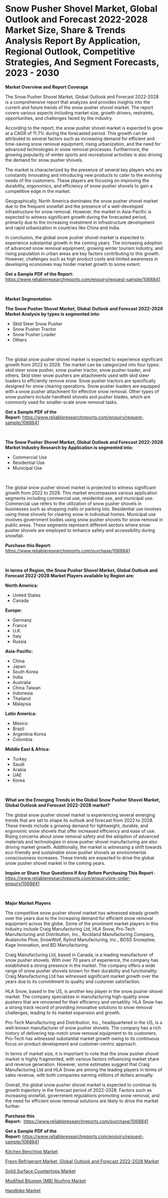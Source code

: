 <p><h1>Snow Pusher Shovel Market, Global Outlook and Forecast 2022-2028 Market Size, Share & Trends Analysis Report By Application, Regional Outlook, Competitive Strategies, And Segment Forecasts, 2023 - 2030</h1></p><p><strong>Market Overview and Report Coverage</strong></p>
<p><p>The Snow Pusher Shovel Market, Global Outlook and Forecast 2022-2028 is a comprehensive report that analyzes and provides insights into the current and future trends of the snow pusher shovel market. The report covers various aspects including market size, growth drivers, restraints, opportunities, and challenges faced by the industry.</p><p>According to the report, the snow pusher shovel market is expected to grow at a CAGR of 11.7% during the forecasted period. This growth can be attributed to several factors such as increasing demand for efficient and time-saving snow removal equipment, rising urbanization, and the need for advanced technologies in snow removal processes. Furthermore, the growing popularity of winter sports and recreational activities is also driving the demand for snow pusher shovels.</p><p>The market is characterized by the presence of several key players who are constantly innovating and introducing new products to cater to the evolving needs of the customers. These players are focusing on improving the durability, ergonomics, and efficiency of snow pusher shovels to gain a competitive edge in the market.</p><p>Geographically, North America dominates the snow pusher shovel market due to the frequent snowfall and the presence of a well-developed infrastructure for snow removal. However, the market in Asia-Pacific is expected to witness significant growth during the forecasted period, primarily due to the increasing investment in infrastructure development and rapid urbanization in countries like China and India.</p><p>In conclusion, the global snow pusher shovel market is expected to experience substantial growth in the coming years. The increasing adoption of advanced snow removal equipment, growing winter tourism industry, and rising population in urban areas are key factors contributing to this growth. However, challenges such as high product costs and limited awareness in developing economies may hinder market growth to some extent.</p></p>
<p><strong>Get a Sample PDF of the Report:</strong> <a href="https://www.reliableresearchreports.com/enquiry/request-sample/1068841">https://www.reliableresearchreports.com/enquiry/request-sample/1068841</a></p>
<p>&nbsp;</p>
<p><strong>Market Segmentation</strong></p>
<p><strong>The Snow Pusher Shovel Market, Global Outlook and Forecast 2022-2028 Market Analysis by types is segmented into:</strong></p>
<p><ul><li>Skid Steer Snow Pusher</li><li>Snow Pusher Tractor</li><li>Snow Pusher Loader</li><li>Others</li></ul></p>
<p>&nbsp;</p>
<p><p>The global snow pusher shovel market is expected to experience significant growth from 2022 to 2028. The market can be categorized into four types: skid steer snow pusher, snow pusher tractor, snow pusher loader, and others. Skid steer snow pushers are attachments used with skid steer loaders to efficiently remove snow. Snow pusher tractors are specifically designed for snow clearing operations. Snow pusher loaders are equipped with a snow pusher attachment for effective snow removal. Other types of snow pushers include handheld shovels and pusher blades, which are commonly used for smaller-scale snow removal tasks.</p></p>
<p><strong>Get a Sample PDF of the Report:</strong>&nbsp;<a href="https://www.reliableresearchreports.com/enquiry/request-sample/1068841">https://www.reliableresearchreports.com/enquiry/request-sample/1068841</a></p>
<p>&nbsp;</p>
<p><strong>The Snow Pusher Shovel Market, Global Outlook and Forecast 2022-2028 Market Industry Research by Application is segmented into:</strong></p>
<p><ul><li>Commercial Use</li><li>Residential Use</li><li>Municipal Use</li></ul></p>
<p>&nbsp;</p>
<p><p>The global snow pusher shovel market is projected to witness significant growth from 2022 to 2028. This market encompasses various application segments including commercial use, residential use, and municipal use. Commercial use refers to the utilization of snow pusher shovels in businesses such as shopping malls or parking lots. Residential use involves using these shovels for clearing snow in individual homes. Municipal use involves government bodies using snow pusher shovels for snow removal in public areas. These segments represent different sectors where snow pusher shovels are employed to enhance safety and accessibility during snowfall.</p></p>
<p><strong>Purchase this Report:</strong>&nbsp; <a href="https://www.reliableresearchreports.com/purchase/1068841">https://www.reliableresearchreports.com/purchase/1068841</a></p>
<p>&nbsp;</p>
<p><strong>In terms of Region, the Snow Pusher Shovel Market, Global Outlook and Forecast 2022-2028 Market Players available by Region are:</strong></p>
<p>
    <p> <strong> North America: </strong>
        <ul>
            <li>United States</li>
            <li>Canada</li>
        </ul>
        </p> 
    <p> <strong> Europe: </strong>
        <ul>
            <li>Germany</li>
            <li>France</li>
            <li>U.K.</li>
            <li>Italy</li>
            <li>Russia</li>
        </ul>
        </p> 
    <p> <strong> Asia-Pacific: </strong>
        <ul>
            <li>China</li>
            <li>Japan</li>
            <li>South Korea</li>
            <li>India</li>
            <li>Australia</li>
            <li>China Taiwan</li>
            <li>Indonesia</li>
            <li>Thailand</li>
            <li>Malaysia</li>
        </ul>
        </p> 
    <p> <strong> Latin America: </strong>
        <ul>
            <li>Mexico</li>
            <li>Brazil</li>
            <li>Argentina Korea</li>
            <li>Colombia</li>
        </ul>
        </p> 
    <p> <strong> Middle East & Africa: </strong>
        <ul>
            <li>Turkey</li>
            <li>Saudi</li>
            <li>Arabia</li>
            <li>UAE</li>
            <li>Korea</li>
        </ul>
    </p>
    </p>
<p>&nbsp;</p>
<p><strong>What are the Emerging Trends in the Global Snow Pusher Shovel Market, Global Outlook and Forecast 2022-2028 market?</strong></p>
<p><p>The global snow pusher shovel market is experiencing several emerging trends that are set to shape its outlook and forecast from 2022 to 2028. These trends include a growing demand for lightweight, durable, and ergonomic snow shovels that offer increased efficiency and ease of use. Rising concerns about snow removal safety and the adoption of advanced materials and technologies in snow pusher shovel manufacturing are also driving market growth. Additionally, the market is witnessing a shift towards eco-friendly and sustainable snow pusher shovels as environmental consciousness increases. These trends are expected to drive the global snow pusher shovel market in the coming years.</p></p>
<p><strong>Inquire or Share Your Questions If Any Before Purchasing This Report</strong>- <a href="https://www.reliableresearchreports.com/enquiry/pre-order-enquiry/1068841">https://www.reliableresearchreports.com/enquiry/pre-order-enquiry/1068841</a></p>
<p>&nbsp;</p>
<p><strong>Major Market Players</strong></p>
<p><p>The competitive snow pusher shovel market has witnessed steady growth over the years due to the increasing demand for efficient snow removal equipment across the globe. Some of the prominent market players in this industry include Craig Manufacturing Ltd, HLA Snow, Pro-Tech Manufacturing and Distribution, Inc., Rockland Manufacturing Company, Avalanche Plow, SnowWolf, Rylind Manufacturing, Inc., BOSS Snowplow, Kage Innovation, and BD Manufacturing.</p><p>Craig Manufacturing Ltd, based in Canada, is a leading manufacturer of snow pusher shovels. With over 70 years of experience, the company has established a strong presence in the market. The company offers a wide range of snow pusher shovels known for their durability and functionality. Craig Manufacturing Ltd has witnessed significant market growth over the years due to its commitment to quality and customer satisfaction.</p><p>HLA Snow, based in the US, is another key player in the snow pusher shovel market. The company specializes in manufacturing high-quality snow pushers that are renowned for their efficiency and versatility. HLA Snow has a strong track record of providing innovative solutions to snow removal challenges, leading to its market expansion and growth.</p><p>Pro-Tech Manufacturing and Distribution, Inc., headquartered in the US, is a well-known manufacturer of snow pusher shovels. The company has a rich history of delivering top-notch snow removal equipment to its customers. Pro-Tech has witnessed substantial market growth owing to its continuous focus on product development and customer-centric approach.</p><p>In terms of market size, it is important to note that the snow pusher shovel market is highly fragmented, with various factors influencing market share and revenue generation. However, some estimates suggest that Craig Manufacturing Ltd and HLA Snow are among the leading players in terms of sales revenue, with both companies earning millions of dollars annually.</p><p>Overall, the global snow pusher shovel market is expected to continue its growth trajectory in the forecast period of 2022-2028. Factors such as increasing snowfall, government regulations promoting snow removal, and the need for efficient snow removal solutions are likely to drive the market further.</p></p>
<p><strong>Purchase this Report:</strong>&nbsp;&nbsp;<a href="https://www.reliableresearchreports.com/purchase/1068841">https://www.reliableresearchreports.com/purchase/1068841</a></p>
<p></p>
<p><strong>Get a Sample PDF of the Report:</strong>&nbsp;<a href="https://www.reliableresearchreports.com/enquiry/request-sample/1068841">https://www.reliableresearchreports.com/enquiry/request-sample/1068841</a></p>
<p><p><a href="https://www.linkedin.com/pulse/kitchen-benchtop-market-research-report-provides-thorough-tjaue/">Kitchen Benchtop Market</a></p><p><a href="https://github.com/RichRobinson5/Market-Research-Report-List-1/blob/main/freon-refrigerant-market-global-outlook-and-forecast-2022-2028-market.md">Freon Refrigerant Market, Global Outlook and Forecast 2022-2028 Market</a></p><p><a href="https://www.linkedin.com/pulse/solid-surface-countertops-market-size-share-amp-trends-analysis-gqpme/">Solid Surface Countertops Market</a></p><p><a href="https://www.reportprime.com/modified-bitumen-mb-roofing-r603">Modified Bitumen (MB) Roofing Market</a></p><p><a href="https://medium.com/@raygrimes1999/handbike-market-size-growth-forecast-2023-2030-803ca4f12609">Handbike Market</a></p></p>